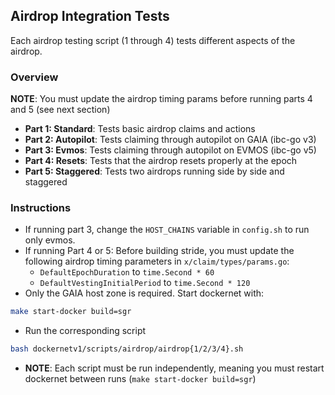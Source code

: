 ## Airdrop Integration Tests

Each airdrop testing script (1 through 4) tests different aspects of the
airdrop.

### Overview

**NOTE**: You must update the airdrop timing params before running parts 4 and 5
(see next section)

- **Part 1: Standard**: Tests basic airdrop claims and actions
- **Part 2: Autopilot**: Tests claiming through autopilot on GAIA (ibc-go v3)
- **Part 3: Evmos**: Tests claiming through autopilot on EVMOS (ibc-go v5)
- **Part 4: Resets**: Tests that the airdrop resets properly at the epoch
- **Part 5: Staggered**: Tests two airdrops running side by side and staggered

### Instructions

- If running part 3, change the `HOST_CHAINS` variable in `config.sh` to run
  only evmos.
- If running Part 4 or 5: Before building stride, you must update the following
  airdrop timing parameters in `x/claim/types/params.go`:
  - `DefaultEpochDuration` to `time.Second * 60`
  - `DefaultVestingInitialPeriod` to `time.Second * 120`
- Only the GAIA host zone is required. Start dockernet with:

```bash
make start-docker build=sgr
```

- Run the corresponding script

```bash
bash dockernetv1/scripts/airdrop/airdrop{1/2/3/4}.sh
```

- **NOTE**: Each script must be run independently, meaning you must restart
  dockernet between runs (`make start-docker build=sgr`)
